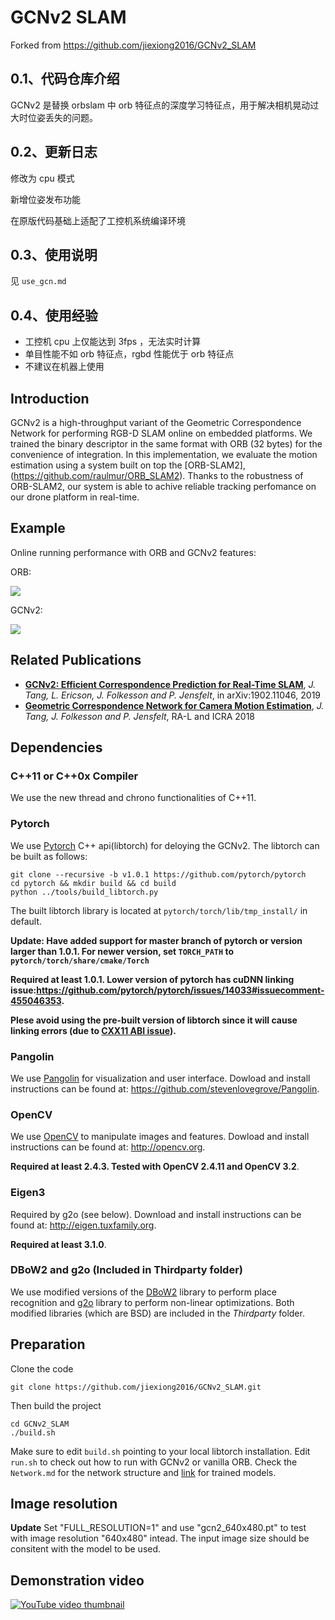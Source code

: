 # GCNv2 SLAM

Forked from <https://github.com/jiexiong2016/GCNv2_SLAM>

## 0.1、代码仓库介绍

GCNv2 是替换 orbslam 中 orb 特征点的深度学习特征点，用于解决相机晃动过大时位姿丢失的问题。

## 0.2、更新日志

修改为 cpu 模式

新增位姿发布功能

在原版代码基础上适配了工控机系统编译环境

## 0.3、使用说明

见 `use_gcn.md`

## 0.4、使用经验

- 工控机 cpu 上仅能达到 3fps ，无法实时计算
- 单目性能不如 orb 特征点，rgbd 性能优于 orb 特征点
- 不建议在机器上使用

## Introduction

GCNv2 is a high-throughput variant of the Geometric Correspondence Network for performing RGB-D SLAM online on embedded platforms. We trained the binary descriptor in the same format with ORB (32 bytes) for the convenience of integration. In this implementation, we evaluate the motion estimation using a system built on top the [ORB-SLAM2], (<https://github.com/raulmur/ORB_SLAM2>). Thanks to the robustness of ORB-SLAM2, our system is able to achive reliable tracking perfomance on our drone platform in real-time.

## Example

Online running performance with ORB and GCNv2 features:

ORB:

![](orb.gif)

GCNv2:

![](gcn.gif)

## Related Publications

* **[GCNv2: Efficient Correspondence Prediction for Real-Time SLAM](https://arxiv.org/pdf/1902.11046.pdf)**, *J. Tang, L. Ericson, J. Folkesson and P. Jensfelt*, in arXiv:1902.11046, 2019
* **[Geometric Correspondence Network for Camera Motion Estimation](http://ieeexplore.ieee.org/stamp/stamp.jsp?tp=&arnumber=8260906&isnumber=8214927)**, *J. Tang, J. Folkesson and P. Jensfelt*, RA-L and ICRA 2018

## Dependencies

### C++11 or C++0x Compiler

We use the new thread and chrono functionalities of C++11.

### Pytorch

We use [Pytorch](https://github.com/pytorch/pytorch) C++ api(libtorch) for deloying the GCNv2.
The libtorch can be built as follows:

```
git clone --recursive -b v1.0.1 https://github.com/pytorch/pytorch
cd pytorch && mkdir build && cd build
python ../tools/build_libtorch.py
```

The built libtorch library is located at ```pytorch/torch/lib/tmp_install/``` in default.

**Update: Have added support for master branch of pytorch or version larger than 1.0.1. For newer version, set ```TORCH_PATH``` to ```pytorch/torch/share/cmake/Torch```**

**Required at least 1.0.1. Lower version of pytorch has cuDNN linking issue:<https://github.com/pytorch/pytorch/issues/14033#issuecomment-455046353>.**

**Plese avoid using the pre-built version of libtorch since it will cause linking errors (due to [CXX11 ABI issue](https://github.com/pytorch/pytorch/issues/13541)).**

### Pangolin

We use [Pangolin](https://github.com/stevenlovegrove/Pangolin) for visualization and user interface. Dowload and install instructions can be found at: <https://github.com/stevenlovegrove/Pangolin>.

### OpenCV

We use [OpenCV](http://opencv.org) to manipulate images and features. Dowload and install instructions can be found at: <http://opencv.org>.

**Required at least 2.4.3. Tested with OpenCV 2.4.11 and OpenCV 3.2**.

### Eigen3

Required by g2o (see below). Download and install instructions can be found at: <http://eigen.tuxfamily.org>.

**Required at least 3.1.0**.

### DBoW2 and g2o (Included in Thirdparty folder)

We use modified versions of the [DBoW2](https://github.com/dorian3d/DBoW2) library to perform place recognition and [g2o](https://github.com/RainerKuemmerle/g2o) library to perform non-linear optimizations. Both modified libraries (which are BSD) are included in the *Thirdparty* folder.

## Preparation

Clone the code

```
git clone https://github.com/jiexiong2016/GCNv2_SLAM.git
```

Then build the project

```
cd GCNv2_SLAM
./build.sh
```

Make sure to edit `build.sh` pointing to your local libtorch installation. Edit `run.sh` to check out how to run with GCNv2 or vanilla ORB. Check the `Network.md` for the network structure and [link](https://drive.google.com/file/d/1MJMroL5-tl0b9__-OiCfxFP9K6X8kvTT/view) for trained models.

## Image resolution

**Update** Set "FULL_RESOLUTION=1" and use "gcn2_640x480.pt" to test with image resolution "640x480" intead. The input image size should be consitent with the model to be used.

## Demonstration video

[![YouTube video thumbnail](https://i.ytimg.com/vi/pz-gdnR9tAM/hqdefault.jpg)](https://www.youtube.com/watch?v=pz-gdnR9tAM)
